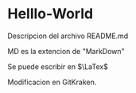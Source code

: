 # Helllo-World
Descripcion del archivo README.md

MD es la extencion de "MarkDown"

Se puede escribir en $\LaTex$


Modificacion en GitKraken.
